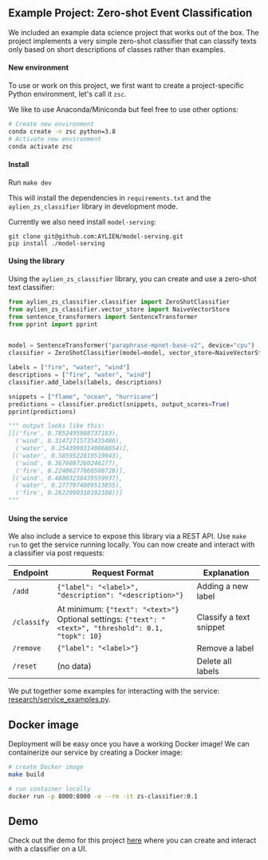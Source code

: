 ## Example Project: Zero-shot Event Classification

We included an example data science project that works out of the box.
The project implements a very simple zero-shot classifier that can classify texts only based on short descriptions of classes rather than examples.

#### New environment
To use or work on this project, we first want to create a project-specific Python environment, let's call it `zsc`. <br>

We like to use Anaconda/Miniconda but feel free to use other options:
```bash
# Create new environment
conda create -n zsc python=3.8
# Activate new environment
conda activate zsc
```

#### Install
Run `make dev`

This will install the dependencies in `requirements.txt` and the `aylien_zs_classifier` library in development mode.

Currently we also need install `model-serving`:

```
git clone git@github.com:AYLIEN/model-serving.git
pip install ./model-serving
```

#### Using the library

Using the `aylien_zs_classifier` library, you can create and use a zero-shot text classifier:
```python
from aylien_zs_classifier.classifier import ZeroShotClassifier
from aylien_zs_classifier.vector_store import NaiveVectorStore
from sentence_transformers import SentenceTransformer
from pprint import pprint


model = SentenceTransformer("paraphrase-mpnet-base-v2", device="cpu")
classifier = ZeroShotClassifier(model=model, vector_store=NaiveVectorStore())

labels = ["fire", "water", "wind"]
descriptions = ["fire", "water", "wind"]
classifier.add_labels(labels, descriptions)

snippets = ["flame", "ocean", "hurricane"]
predictions = classifier.predict(snippets, output_scores=True)
pprint(predictions)

""" output looks like this:
[[('fire', 0.7852495908737183),
  ('wind', 0.31472715735435486),
  ('water', 0.25439903140068054)],
 [('water', 0.5859522819519043),
  ('wind', 0.3676087260246277),
  ('fire', 0.22406277060508728)],
 [('wind', 0.48003238439559937),
  ('water', 0.2777974009513855),
  ('fire', 0.2622990310192108)]]
"""
```

#### Using the service

We also include a service to expose this library via a REST API.
Use `make run` to get the service running locally. You can now create and interact with a classifier via post requests:

| Endpoint | Request Format | Explanation |
|---|---|---|
| `/add` | `{"label": "<label>", "description": "<description>"}` | Adding a new label |
| `/classify` | At minimum: `{"text": "<text>"}`<br>Optional settings: `{"text": "<text>", "threshold": 0.1, "topk": 10}` | Classify a text snippet |
| `/remove` | `{"label": "<label>"}` | Remove a label |
| `/reset` | (no data) | Delete all labels |

We put together some examples for interacting with the service: [research/service_examples.py](research/service_examples.py).

## Docker image

Deployment will be easy once you have a working Docker image!
We can containerize our service by creating a Docker image:

```bash
# create Docker image
make build

# run container locally
docker run -p 8000:8000 -e --rm -it zs-classifier:0.1
```

## Demo

Check out the demo for this project [here](demos/zs-classifier-demo) where you can create and interact with a classifier on a UI.
